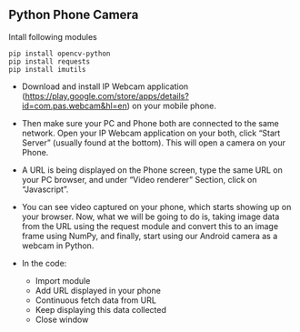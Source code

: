 ## Python Phone Camera

Intall following modules
```
pip install opencv-python
pip install requests
pip install imutils
```
- Download and install IP Webcam application (https://play.google.com/store/apps/details?id=com.pas.webcam&hl=en) on your mobile phone.

- Then make sure your PC and Phone both are connected to the same network. Open your IP Webcam application on your both, click “Start Server” (usually found at the bottom). This will open a camera on your Phone.

- A URL is being displayed on the Phone screen, type the same URL on your PC browser, and under “Video renderer” Section, click on “Javascript”.

- You can see video captured on your phone, which starts showing up on your browser. Now, what we will be going to do is, taking image data from the URL using the request module and convert this to an image frame using NumPy, and finally, start using our Android camera as a webcam in Python.

- In the code:
   - Import module
   - Add URL displayed in your phone
   - Continuous fetch data from URL
   - Keep displaying this data collected
   - Close window


